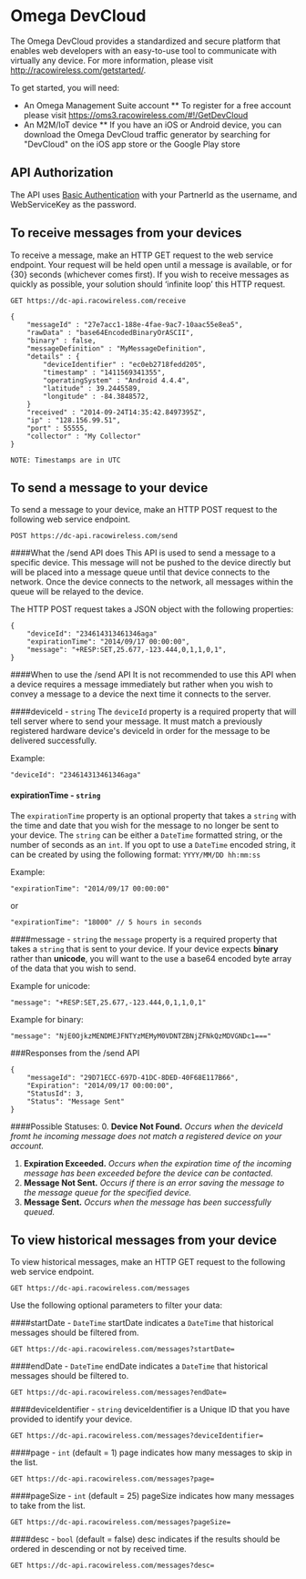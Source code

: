 Omega DevCloud
=============

The Omega DevCloud provides a standardized and secure platform that enables web developers with an easy-to-use tool to communicate with virtually any device.  For more information, please visit http://racowireless.com/getstarted/.

To get started, you will need:
* An Omega Management Suite account
** To register for a free account please visit https://oms3.racowireless.com/#!/GetDevCloud
* An M2M/IoT device
** If you have an iOS or Android device, you can download the Omega DevCloud traffic generator by searching for "DevCloud" on the iOS app store or the Google Play store

## API Authorization
The API uses [Basic Authentication](http://en.wikipedia.org/wiki/Basic_access_authentication) with your PartnerId as the username, and  WebServiceKey as the password.

## To receive messages from your devices
To receive a message, make an HTTP GET request to the web service endpoint.  Your request will be held open until a message is available, or for {30} seconds (whichever comes first).  If you wish to receive messages as quickly as possible, your solution should ‘infinite loop’ this HTTP request.

```
GET https://dc-api.racowireless.com/receive

{
	"messageId" : "27e7acc1-188e-4fae-9ac7-10aac55e8ea5",
	"rawData" : "base64EncodedBinaryOrASCII",
	"binary" : false,
	"messageDefinition" : "MyMessageDefinition",
	"details" : {
		"deviceIdentifier" : "ec0eb2718fedd205",
		"timestamp" : "1411569341355",
		"operatingSystem" : "Android 4.4.4",
		"latitude" : 39.2445589,
		"longitude" : -84.3848572,
	}
	"received" : "2014-09-24T14:35:42.8497395Z",
	"ip" : "128.156.99.51",
	"port" : 55555,
	"collector" : "My Collector"
}

NOTE: Timestamps are in UTC
```
## To send a message to your device
To send a message to your device, make an HTTP POST request to the following web service endpoint.
```
POST https://dc-api.racowireless.com/send
```
####What the /send API does
This API is used to send a message to a specific device. This message will not be pushed to the device directly but will be placed into a message queue until that device connects to the network. Once the device connects to the network, all messages within the queue will be relayed to the device.

The HTTP POST request takes a JSON object with the following properties:

```
{
    "deviceId": "234614313461346aga"
    "expirationTime": "2014/09/17 00:00:00",
    "message": "+RESP:SET,25.677,-123.444,0,1,1,0,1",
}
```
####When to use the /send API
It is not recommended to use this API when a device requires a message immediately but rather when you wish to convey a message to a device the next time it connects to the server.

####deviceId - `string`
The `deviceId` property is a required property that will tell server where to send your message.  It must match a previously registered hardware device's deviceId in order for the message to be delivered successfully.

Example:
```
"deviceId": "234614313461346aga"
```

#### expirationTime - `string`
The `expirationTime` property is an optional property that takes a `string` with the time and date that you wish for the message to no longer be sent to your device. The `string` can be either a `DateTime` formatted string, or the number of seconds as an `int`. If you opt to use a `DateTime` encoded string, it can be created by using the following format: <code>YYYY/MM/DD hh:mm:ss</code></p>
Example:

```
"expirationTime": "2014/09/17 00:00:00"
```
or
```
"expirationTime": "18000" // 5 hours in seconds
```

####message - `string`
the `message` property is a required property that takes a `string` that is sent to your device.  If your device expects **binary** rather than **unicode**, you will want to the use a base64 encoded byte array of the data that you wish to send.

Example for unicode:
```
"message": "+RESP:SET,25.677,-123.444,0,1,1,0,1"
```

Example for binary:
```
"message": "NjE0OjkzMENDMEJFNTYzMEMyM0VDNTZBNjZFNkQzMDVGNDc1==="
```

###Responses from the /send API
```
{
    "messageId": "29D71ECC-697D-41DC-8DED-40F68E117B66",
    "Expiration": "2014/09/17 00:00:00",
    "StatusId": 3,
    "Status": "Message Sent"
}
```
####Possible Statuses:
0. **Device Not Found.** *Occurs when the deviceId fromt he incoming message does not match a registered device on your account.*
1. **Expiration Exceeded.** *Occurs when the expiration time of the incoming message has been exceeded before the device can be contacted.*
2. **Message Not Sent.** *Occurs if there is an error saving the message to the message queue for the specified device.*
3. **Message Sent.** *Occurs when the message has been successfully queued.*

## To view historical messages from your device
To view historical messages, make an HTTP GET request to the following web service endpoint.
```
GET https://dc-api.racowireless.com/messages
```
Use the following optional parameters to filter your data:

####startDate - `DateTime`
startDate indicates a `DateTime` that historical messages should be filtered from.
```
GET https://dc-api.racowireless.com/messages?startDate=
```

####endDate - `DateTime`
endDate indicates a `DateTime` that historical messages should be filtered to.
```
GET https://dc-api.racowireless.com/messages?endDate=
```

####deviceIdentifier - `string`
deviceIdentifier is a Unique ID that you have provided to identify your device.
```
GET https://dc-api.racowireless.com/messages?deviceIdentifier=
```

####page - `int` (default = 1)
page indicates how many messages to skip in the list.
```
GET https://dc-api.racowireless.com/messages?page=
```

####pageSize - `int` (default = 25)
pageSize indicates how many messages to take from the list.
```
GET https://dc-api.racowireless.com/messages?pageSize=
```
####desc - `bool` (default = false)
desc indicates if the results should be ordered in descending or not by received time.
```
GET https://dc-api.racowireless.com/messages?desc=
```